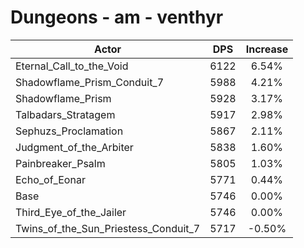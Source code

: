 # Dungeons - am - venthyr
| Actor | DPS | Increase |
|---|:---:|:---:|
|Eternal_Call_to_the_Void|6122|6.54%|
|Shadowflame_Prism_Conduit_7|5988|4.21%|
|Shadowflame_Prism|5928|3.17%|
|Talbadars_Stratagem|5917|2.98%|
|Sephuzs_Proclamation|5867|2.11%|
|Judgment_of_the_Arbiter|5838|1.60%|
|Painbreaker_Psalm|5805|1.03%|
|Echo_of_Eonar|5771|0.44%|
|Base|5746|0.00%|
|Third_Eye_of_the_Jailer|5746|0.00%|
|Twins_of_the_Sun_Priestess_Conduit_7|5717|-0.50%|
